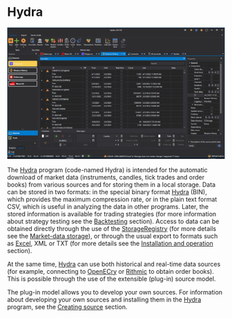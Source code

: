# Hydra

![hydra main](../images/hydra_main.png)

The [Hydra]() program (code\-named Hydra) is intended for the automatic download of market data (instruments, candles, tick trades and order books) from various sources and for storing them in a local storage. Data can be stored in two formats: in the special binary format [Hydra]() (BIN), which provides the maximum compression rate, or in the plain text format CSV, which is useful in analyzing the data in other programs. Later, the stored information is available for trading strategies (for more information about strategy testing see the [Backtesting](api/testing.md) section). Access to data can be obtained directly through the use of the [StorageRegistry](xref:StockSharp.Algo.Storages.StorageRegistry) (for more details see the [Market\-data storage](api/market_data_storage.md)), or through the usual export to formats such as [Excel](https://en.wikipedia.org/wiki/Excel), XML or TXT (for more details see the [Installation and operation](hydra/installing_hydra.md) section). 

At the same time, [Hydra]() can use both historical and real\-time data sources (for example, connecting to [OpenECry](api/connectors/stock_market/openecry.md) or [Rithmic](api/connectors/stock_market/rithmic.md) to obtain order books). This is possible through the use of the extensible (plug\-in) source model. 

The plug-in model allows you to develop your own sources. For information about developing your own sources and installing them in the [Hydra]() program, see the [Creating source](hydra/create_new_souce.md) section. 

